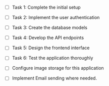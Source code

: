 - [ ] Task 1: Complete the initial setup
- [ ] Task 2: Implement the user authentication
- [ ] Task 3: Create the database models
- [ ] Task 4: Develop the API endpoints
- [ ] Task 5: Design the frontend interface
- [ ] Task 6: Test the application thoroughly
- [ ] Configure image storage for this application
- [ ] Implement Email sending where needed.

